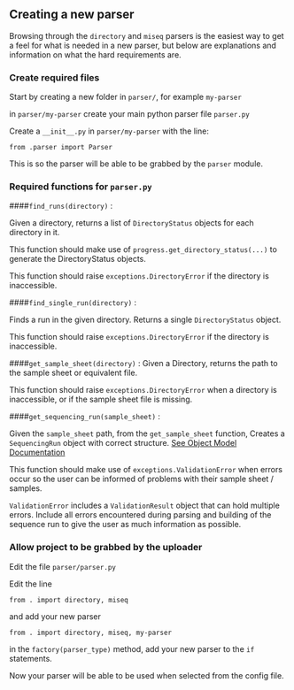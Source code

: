 ## Creating a new parser

Browsing through the `directory` and `miseq` parsers is the easiest way to get a feel for what is needed in a new parser, but below are explanations and information on what the hard requirements are.

### Create required files
Start by creating a new folder in `parser/`, for example `my-parser`

in `parser/my-parser` create your main python parser file `parser.py`

Create a `__init__.py` in `parser/my-parser` with the line:
```
from .parser import Parser
```
This is so the parser will be able to be grabbed by the `parser` module.

### Required functions for `parser.py`

####`find_runs(directory)` :

Given a directory, returns a list of `DirectoryStatus` objects for each directory in it.

This function should make use of `progress.get_directory_status(...)` to generate the DirectoryStatus objects.

This function should raise `exceptions.DirectoryError` if the directory is inaccessible.

####`find_single_run(directory)` :

Finds a run in the given directory. Returns a single `DirectoryStatus` object.

This function should raise `exceptions.DirectoryError` if the directory is inaccessible.

####`get_sample_sheet(directory)` :
Given a Directory, returns the path to the sample sheet or equivalent file.

This function should raise `exceptions.DirectoryError` when a directory is inaccessible, or if the sample sheet file is missing.


####`get_sequencing_run(sample_sheet)` :

Given the `sample_sheet` path, from the `get_sample_sheet` function, Creates a `SequencingRun` object with correct structure. [See Object Model Documentation](objects.md)

This function should make use of `exceptions.ValidationError` when errors occur so the user can be informed of problems with their sample sheet / samples.

`ValidationError` includes a `ValidationResult` object that can hold multiple errors. Include all errors encountered during parsing and building of the sequence run to give the user as much information as possible.

### Allow project to be grabbed by the uploader

Edit the file `parser/parser.py`

Edit the line
```
from . import directory, miseq
```
and add your new parser
```
from . import directory, miseq, my-parser
```

in the `factory(parser_type)` method, add your new parser to the `if` statements.

Now your parser will be able to be used when selected from the config file.
